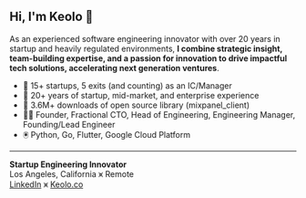 ## Hi, I'm Keolo 👋

As an experienced software engineering innovator with over 20 years in startup and heavily regulated environments, **I combine strategic insight, team-building expertise, and a passion for innovation to drive impactful tech solutions, accelerating next generation ventures**.

- 🚀 15+ startups, 5 exits (and counting) as an IC/Manager
- 🦾 20+ years of startup, mid-market, and enterprise experience
- 🙌 3.6M+ downloads of open source library (mixpanel_client)
- 👨‍🚀 Founder, Fractional CTO, Head of Engineering, Engineering Manager, Founding/Lead Engineer
- 🖲️ Python, Go, Flutter, Google Cloud Platform

---

**Startup Engineering Innovator**  
Los Angeles, California ⩙ Remote  
[LinkedIn](https://www.linkedin.com/in/keolo) ⩙ [Keolo.co](https://keolo.co)
